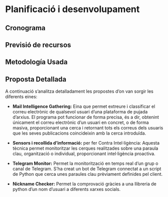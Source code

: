 # Planificació i desenvolupament
## Cronograma
## Previsió de recursos
## Metodología Usada
## Proposta Detallada
A continuació s’analitza detalladament les propostes d’on van sorgir les diferents eines:

- **Mail Intelligence Gathering:** Eina que permet extreure i classificar el correu electrònic de qualsevol usuari d’una plataforma de pujada d’arxius. El programa pot funcionar de forma precisa, és a dir, obtenint únicament el correu electrònic d’un usuari en concret, o de forma masiva, proporcionant una cerca i retornant tots els correus dels usuaris que les seves publicacions coincideixin amb la cerca introduïda.

- **Sensors i recollida d’informació:** per fer Contra Intel·ligència: Aquesta tècnica permet monitoritzar les cerques realitzades sobre una paraula clau, organització o individual, proporcionant intel·ligència proactiva. 

- **Telegram Monitor:** Permet la monitorització en temps real d’un grup o canal de Telegram. S’ha creat un bot de Telegram connectat  a un script de Python que cerca unes paraules clau prèviament definides pel client.

- **Nickname Checker:** Permet la comprovació gràcies a una llibreria de python d’un nom d’usuari a diferents xarxes socials.


